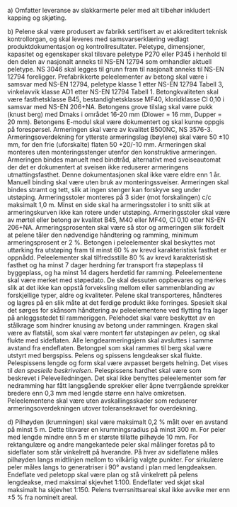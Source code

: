 a) Omfatter leveranse av slakkarmerte peler med alt tilbehør inkludert kapping og skjøting.

b) Pelene skal være produsert av fabrikk sertifisert av et akkreditert teknisk kontrollorgan, og skal leveres med samsvarserklæring vedlagt produktdokumentasjon og kontrollresultater.
Peletype, dimensjoner, kapasitet og egenskaper skal tilsvare peletype P270 eller P345 i henhold til den delen av nasjonalt anneks til NS-EN 12794 som omhandler aktuell peletype. NS 3046 skal legges til grunn fram til nasjonalt anneks til NS-EN 12794 foreligger.
Prefabrikkerte peleelementer av betong skal være i samsvar med NS-EN 12794, peletype klasse 1 etter NS-EN 12794 Tabell 3, vinkelavvik klasse AD1 etter NS-EN 12794 Tabell 1.
Betongkvaliteten skal være fasthetsklasse B45, bestandighetsklasse MF40, kloridklasse Cl 0,10 i samsvar med NS-EN 206+NA. Betongens grove tilslag skal være pukk (knust berg) med Dmaks i området 16-20 mm (Dlower = 16 mm, Dupper = 20 mm). Betongens E-modul skal være dokumentert og skal kunne oppgis på forespørsel.
Armeringen skal være av kvalitet B500NC, NS 3576-3. Armeringsoverdekning for ytterste armeringslag (bøylene) skal være 50 ±10 mm, for den frie (uforskalte) flaten 50 +20/-10 mm.
Armeringen skal monteres uten monteringsstenger utenfor den konstruktive armeringen. Armeringen bindes manuelt med bindtråd, alternativt med sveiseautomat der det er dokumentert at sveisen ikke reduserer armeringens utmattingsfasthet. Denne dokumentasjonen skal ikke være eldre enn 1 år. Manuell binding skal være uten bruk av monteringssveiser.
Armeringen skal bindes stramt og tett, slik at ingen stenger kan forskyve seg under utstøping. Armeringsstoler monteres på 3 sider (mot forskalingen) c/c maksimalt 1,0 m. Minst en side skal ha armeringsstoler i to snitt slik at armeringskurven ikke kan rotere under utstøping. Armeringsstoler skal være av mørtel eller betong av kvalitet B45, M40 eller MF40, Cl 0,10 etter NS-EN 206+NA.
Armeringsprosenten skal være så stor og armeringen slik fordelt at pelene tåler den nødvendige håndtering og ramming, minimum armeringsprosent er 2 %.
Betongen i peleelementer skal beskyttes mot uttørking fra utstøping fram til minst 60 % av krevd karakteristisk fasthet er oppnådd. Peleelementer skal tilfredsstille 80 % av krevd karakteristisk fasthet og ha minst 7 dager herdning før transport fra støpeplass til byggeplass, og ha minst 14 dagers herdetid før ramming. Peleelementene skal være merket med støpedato. De skal dessuten oppbevares og merkes slik at det ikke kan oppstå forveksling mellom eller sammenblanding av forskjellige typer, aldre og kvaliteter.
Pelene skal transporteres, håndteres og lagres på en slik måte at det ferdige produkt ikke forringes. Spesielt skal det sørges for skånsom håndtering av peleelementene ved flytting fra lager på anleggsstedet til rammeriggen.
Pelehodet skal være beskyttet av en stålkrage som hindrer knusing av betong under rammingen. Kragen skal være av flatstål, som skal være montert før utstøpingen av pelen, og skal flukte med sideflaten. Alle lengdearmeringsjern skal avsluttes i samme avstand fra endeflaten.
Betongpel som skal rammes til berg skal være utstyrt med bergspiss. Pelens og spissens lengdeakser skal flukte. Pelespissens lengde og form skal være avpasset bergets helning. Det vises til *den spesielle beskrivelsen*. Pelespissens hardhet skal være som beskrevet i Peleveiledningen.
Det skal ikke benyttes peleelementer som før nedramming har fått langsgående sprekker eller åpne tverrgående sprekker bredere enn 0,3 mm med lengde større enn halve omkretsen. Peleelementene skal være uten avskallingsskader som reduserer armeringsoverdekningen utover toleransekravet for overdekning.

d) Pilhøyden (krumningen) skal være maksimalt 0,2 % målt over en avstand på minst 5 m. Dette tilsvarer en krumningsradius på minst 300 m. For peler med lengde mindre enn 5 m er største tillatte pilhøyde 10 mm. For rektangulære og andre mangekantede peler skal målinger foretas på to sideflater som står vinkelrett på hverandre. På hver av sideflatene måles pilhøyden langs midtlinjen mellom to vilkårlig valgte punkter. For sirkulære peler måles langs to generatriser i 90° avstand i plan med lengdeaksen.
Endeflate ved peletopp skal være plan og stå vinkelrett på pelens lengdeakse, med maksimal skjevhet 1:100. Endeflater ved skjøt skal maksimalt ha skjevhet 1:150.
Pelens tverrsnittsareal skal ikke avvike mer enn ±5 % fra nominelt areal.

